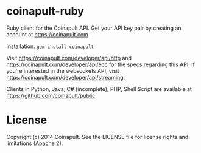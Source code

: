 coinapult-ruby
==============

Ruby client for the Coinapult API.
Get your API key pair by creating an account at https://coinapult.com

Installation: `gem install coinapult`

Visit https://coinapult.com/developer/api/http and
https://coinapult.com/developer/api/ecc for the specs regarding
this API. If you're interested in the websockets API, visit
https://coinapult.com/developer/api/streaming.

Clients in Python, Java, C# (incomplete), PHP, Shell Script
are available at https://github.com/coinapult/public


License
=======

Copyright (c) 2014 Coinapult. See the LICENSE file for license rights
and limitations (Apache 2).
